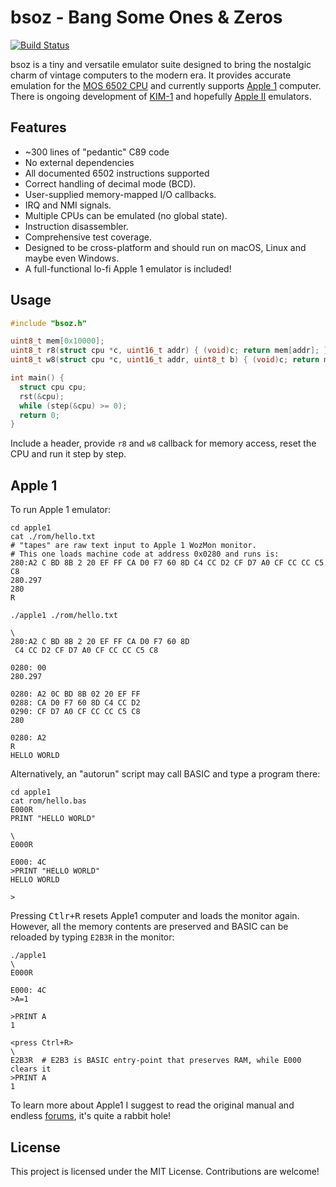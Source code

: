 # bsoz - Bang Some Ones & Zeros

[![Build Status](https://github.com/zserge/bsoz/actions/workflows/ci/badge.svg)](https://github.com/zserge/bsoz/actions)

bsoz is a tiny and versatile emulator suite designed to bring the nostalgic charm of vintage computers to the modern era. It provides accurate emulation for the [MOS 6502 CPU](https://en.wikipedia.org/wiki/MOS_Technology_6502) and currently supports [Apple 1](https://en.wikipedia.org/wiki/Apple_I) computer. There is ongoing development of [KIM-1](https://en.wikipedia.org/wiki/KIM-1) and hopefully [Apple II](https://en.wikipedia.org/wiki/Apple_II) emulators.

## Features

* ~300 lines of "pedantic" C89 code
* No external dependencies
* All documented 6502 instructions supported
* Correct handling of decimal mode (BCD).
* User-supplied memory-mapped I/O callbacks.
* IRQ and NMI signals.
* Multiple CPUs can be emulated (no global state).
* Instruction disassembler.
* Comprehensive test coverage.
* Designed to be cross-platform and should run on macOS, Linux and maybe even Windows.
* A full-functional lo-fi Apple 1 emulator is included!

## Usage

```c
#include "bsoz.h"

uint8_t mem[0x10000];
uint8_t r8(struct cpu *c, uint16_t addr) { (void)c; return mem[addr]; }
uint8_t w8(struct cpu *c, uint16_t addr, uint8_t b) { (void)c; return mem[addr] = b; }

int main() {
  struct cpu cpu;
  rst(&cpu);
  while (step(&cpu) >= 0);
  return 0;
}
```

Include a header, provide `r8` and `w8` callback for memory access, reset the CPU and run it step by step.

## Apple 1

To run Apple 1 emulator:

```
cd apple1
cat ./rom/hello.txt
# "tapes" are raw text input to Apple 1 WozMon monitor.
# This one loads machine code at address 0x0280 and runs is:
280:A2 C BD 8B 2 20 EF FF CA D0 F7 60 8D C4 CC D2 CF D7 A0 CF CC CC C5 C8
280.297
280
R

./apple1 ./rom/hello.txt

\
280:A2 C BD 8B 2 20 EF FF CA D0 F7 60 8D
 C4 CC D2 CF D7 A0 CF CC CC C5 C8

0280: 00
280.297

0280: A2 0C BD 8B 02 20 EF FF
0288: CA D0 F7 60 8D C4 CC D2
0290: CF D7 A0 CF CC CC C5 C8
280

0280: A2
R
HELLO WORLD
```

Alternatively, an "autorun" script may call BASIC and type a program there:

```
cd apple1
cat rom/hello.bas
E000R
PRINT "HELLO WORLD"

\
E000R

E000: 4C
>PRINT "HELLO WORLD"
HELLO WORLD

>
```

Pressing <kbd>Ctlr+R</kbd> resets Apple1 computer and loads the monitor again. However, all the memory contents are preserved and BASIC can be reloaded by typing `E2B3R` in the monitor:

```
./apple1
\
E000R

E000: 4C
>A=1

>PRINT A
1

<press Ctrl+R>
\
E2B3R  # E2B3 is BASIC entry-point that preserves RAM, while E000 clears it
>PRINT A
1
```

To learn more about Apple1 I suggest to read the original manual and endless [forums](https://applefritter.com/), it's quite a rabbit hole!

## License

This project is licensed under the MIT License. Contributions are welcome!
